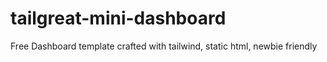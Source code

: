 # tailgreat-mini-dashboard

Free Dashboard template crafted with tailwind, static html, newbie friendly